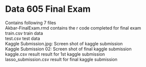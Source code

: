 # Data 605 Final Exam
Contains following 7 files  
Akbar-FinalExam.rmd contains the r code completed for final exam  
train.csv train data  
test.csv test data  
Kaggle Submission.jpg: Screen shot of kaggle submission  
Kaggle Submission 02: Screen shot of final kaggle submission  
kaggle.csv result result for 1st kaggle submission  
lasso_submission.csv result for final kaggle submission  
